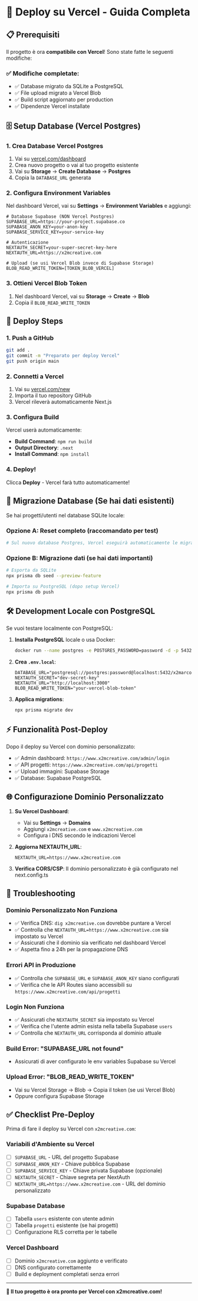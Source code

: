 # 🚀 Deploy su Vercel - Guida Completa

## 📋 Prerequisiti

Il progetto è ora **compatibile con Vercel**! Sono state fatte le seguenti modifiche:

### ✅ Modifiche completate:
- ✅ Database migrato da SQLite a PostgreSQL
- ✅ File upload migrato a Vercel Blob
- ✅ Build script aggiornato per production
- ✅ Dipendenze Vercel installate

## 🗄️ Setup Database (Vercel Postgres)

### 1. Crea Database Vercel Postgres
1. Vai su [vercel.com/dashboard](https://vercel.com/dashboard)
2. Crea nuovo progetto o vai al tuo progetto esistente
3. Vai su **Storage** → **Create Database** → **Postgres**
4. Copia la `DATABASE_URL` generata

### 2. Configura Environment Variables
Nel dashboard Vercel, vai su **Settings** → **Environment Variables** e aggiungi:

```env
# Database Supabase (NON Vercel Postgres)
SUPABASE_URL=https://your-project.supabase.co
SUPABASE_ANON_KEY=your-anon-key
SUPABASE_SERVICE_KEY=your-service-key

# Autenticazione
NEXTAUTH_SECRET=your-super-secret-key-here
NEXTAUTH_URL=https://x2mcreative.com

# Upload (se usi Vercel Blob invece di Supabase Storage)
BLOB_READ_WRITE_TOKEN=[TOKEN_BLOB_VERCEL]
```

### 3. Ottieni Vercel Blob Token
1. Nel dashboard Vercel, vai su **Storage** → **Create** → **Blob**
2. Copia il `BLOB_READ_WRITE_TOKEN`

## 🚀 Deploy Steps

### 1. Push a GitHub
```bash
git add .
git commit -m "Preparato per deploy Vercel"
git push origin main
```

### 2. Connetti a Vercel
1. Vai su [vercel.com/new](https://vercel.com/new)
2. Importa il tuo repository GitHub
3. Vercel rileverà automaticamente Next.js

### 3. Configura Build
Vercel userà automaticamente:
- **Build Command**: `npm run build`
- **Output Directory**: `.next`
- **Install Command**: `npm install`

### 4. Deploy!
Clicca **Deploy** - Vercel farà tutto automaticamente!

## 🔧 Migrazione Database (Se hai dati esistenti)

Se hai progetti/utenti nel database SQLite locale:

### Opzione A: Reset completo (raccomandato per test)
```bash
# Sul nuovo database Postgres, Vercel eseguirà automaticamente le migrations
```

### Opzione B: Migrazione dati (se hai dati importanti)
```bash
# Esporta da SQLite
npx prisma db seed --preview-feature

# Importa su PostgreSQL (dopo setup Vercel)
npx prisma db push
```

## 🛠️ Development Locale con PostgreSQL

Se vuoi testare localmente con PostgreSQL:

1. **Installa PostgreSQL** locale o usa Docker:
   ```bash
   docker run --name postgres -e POSTGRES_PASSWORD=password -d -p 5432:5432 postgres
   ```

2. **Crea `.env.local`**:
   ```env
   DATABASE_URL="postgresql://postgres:password@localhost:5432/x2marco"
   NEXTAUTH_SECRET="dev-secret-key"
   NEXTAUTH_URL="http://localhost:3000"
   BLOB_READ_WRITE_TOKEN="your-vercel-blob-token"
   ```

3. **Applica migrations**:
   ```bash
   npx prisma migrate dev
   ```

## ⚡ Funzionalità Post-Deploy

Dopo il deploy su Vercel con dominio personalizzato:
- ✅ Admin dashboard: `https://www.x2mcreative.com/admin/login`
- ✅ API progetti: `https://www.x2mcreative.com/api/progetti`
- ✅ Upload immagini: Supabase Storage
- ✅ Database: Supabase PostgreSQL

## 🌐 Configurazione Dominio Personalizzato

1. **Su Vercel Dashboard**:
   - Vai su **Settings** → **Domains**
   - Aggiungi `x2mcreative.com` e `www.x2mcreative.com`
   - Configura i DNS secondo le indicazioni Vercel

2. **Aggiorna NEXTAUTH_URL**:
   ```env
   NEXTAUTH_URL=https://www.x2mcreative.com
   ```

3. **Verifica CORS/CSP**: Il dominio personalizzato è già configurato nel next.config.ts

## 🐛 Troubleshooting

### Dominio Personalizzato Non Funziona
- ✅ Verifica DNS: `dig x2mcreative.com` dovrebbe puntare a Vercel
- ✅ Controlla che `NEXTAUTH_URL=https://www.x2mcreative.com` sia impostato su Vercel
- ✅ Assicurati che il dominio sia verificato nel dashboard Vercel
- ✅ Aspetta fino a 24h per la propagazione DNS

### Errori API in Produzione
- ✅ Controlla che `SUPABASE_URL` e `SUPABASE_ANON_KEY` siano configurati
- ✅ Verifica che le API Routes siano accessibili su `https://www.x2mcreative.com/api/progetti`

### Login Non Funziona
- ✅ Assicurati che `NEXTAUTH_SECRET` sia impostato su Vercel
- ✅ Verifica che l'utente admin esista nella tabella Supabase `users`
- ✅ Controlla che `NEXTAUTH_URL` corrisponda al dominio attuale

### Build Error: "SUPABASE_URL not found"
- Assicurati di aver configurato le env variables Supabase su Vercel

### Upload Error: "BLOB_READ_WRITE_TOKEN"
- Vai su Vercel Storage → Blob → Copia il token (se usi Vercel Blob)
- Oppure configura Supabase Storage

## ✅ Checklist Pre-Deploy

Prima di fare il deploy su Vercel con `x2mcreative.com`:

### Variabili d'Ambiente su Vercel
- [ ] `SUPABASE_URL` - URL del progetto Supabase
- [ ] `SUPABASE_ANON_KEY` - Chiave pubblica Supabase  
- [ ] `SUPABASE_SERVICE_KEY` - Chiave privata Supabase (opzionale)
- [ ] `NEXTAUTH_SECRET` - Chiave segreta per NextAuth
- [ ] `NEXTAUTH_URL=https://www.x2mcreative.com` - URL del dominio personalizzato

### Supabase Database
- [ ] Tabella `users` esistente con utente admin
- [ ] Tabella `progetti` esistente (se hai progetti)
- [ ] Configurazione RLS corretta per le tabelle

### Vercel Dashboard
- [ ] Dominio `x2mcreative.com` aggiunto e verificato
- [ ] DNS configurato correttamente
- [ ] Build e deployment completati senza errori

---

**🎉 Il tuo progetto è ora pronto per Vercel con x2mcreative.com!** 